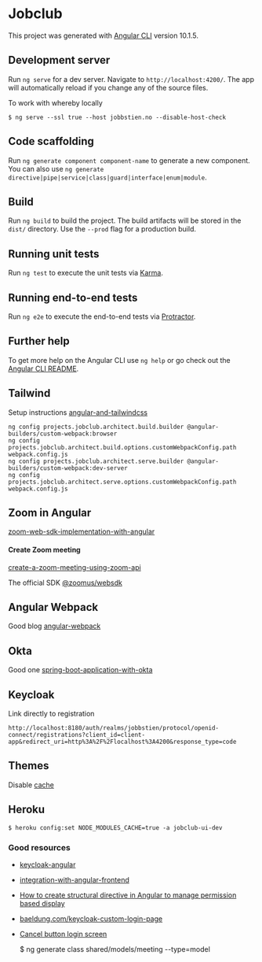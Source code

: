 # Jobclub

This project was generated with [Angular CLI](https://github.com/angular/angular-cli) version 10.1.5.

## Development server

Run `ng serve` for a dev server. Navigate to `http://localhost:4200/`. The app will automatically reload if you change any of the source files.

To work with whereby locally

    $ ng serve --ssl true --host jobbstien.no --disable-host-check

## Code scaffolding

Run `ng generate component component-name` to generate a new component. You can also use `ng generate directive|pipe|service|class|guard|interface|enum|module`.

## Build

Run `ng build` to build the project. The build artifacts will be stored in the `dist/` directory. Use the `--prod` flag for a production build.

## Running unit tests

Run `ng test` to execute the unit tests via [Karma](https://karma-runner.github.io).

## Running end-to-end tests

Run `ng e2e` to execute the end-to-end tests via [Protractor](http://www.protractortest.org/).

## Further help

To get more help on the Angular CLI use `ng help` or go check out the [Angular CLI README](https://github.com/angular/angular-cli/blob/master/README.md).

## Tailwind

Setup instructions [angular-and-tailwindcss](https://medium.com/@jacobneterer/angular-and-tailwindcss-2388fb6e0bab)


    ng config projects.jobclub.architect.build.builder @angular-builders/custom-webpack:browser
    ng config projects.jobclub.architect.build.options.customWebpackConfig.path webpack.config.js
    ng config projects.jobclub.architect.serve.builder @angular-builders/custom-webpack:dev-server
    ng config projects.jobclub.architect.serve.options.customWebpackConfig.path webpack.config.js

## Zoom in Angular
[zoom-web-sdk-implementation-with-angular](https://medium.com/@akshayjadhav19710/zoom-web-sdk-implementation-with-angular-9a3bd1000839)

#### Create Zoom meeting
[create-a-zoom-meeting-using-zoom-api](http://codepickup.in/php/create-a-zoom-meeting-using-zoom-api/)

The official SDK [@zoomus/websdk](https://www.npmjs.com/package/@zoomus/websdk)

## Angular Webpack
Good blog [angular-webpack](https://developer.okta.com/blog/2019/12/09/angular-webpack)

## Okta 
Good one [spring-boot-application-with-okta](https://medium.com/@raghavendra.pes/securing-angular-spring-boot-application-with-okta-671e983e5b6)

## Keycloak
Link directly to registration
    
    http://localhost:8180/auth/realms/jobbstien/protocol/openid-connect/registrations?client_id=client-app&redirect_uri=http%3A%2F%2Flocalhost%3A4200&response_type=code

## Themes
Disable [cache](https://keycloakthemes.com/blog/how-to-turn-off-the-keycloak-theme-cache)

## Heroku
    $ heroku config:set NODE_MODULES_CACHE=true -a jobclub-ui-dev

### Good resources
- [keycloak-angular](https://www.npmjs.com/package/keycloak-angular)
- [integration-with-angular-frontend](https://medium.com/@sairamkrish/keycloak-integration-part-2-integration-with-angular-frontend-f2716c696a28)
- [How to create structural directive in Angular to manage permission based display](https://www.youtube.com/watch?v=GIjmJneoypw)
- [baeldung.com/keycloak-custom-login-page](https://www.baeldung.com/keycloak-custom-login-page)
- [Cancel button login screen](https://issues.redhat.com/browse/KEYCLOAK-1740)

    
    $ ng generate class shared/models/meeting --type=model
